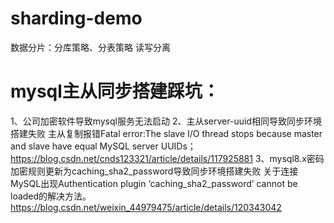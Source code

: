 # sharding-demo
数据分片：分库策略、分表策略
读写分离

# mysql主从同步搭建踩坑：
1、公司加密软件导致mysql服务无法启动
2、主从server-uuid相同导致同步环境搭建失败
主从复制报错Fatal error:The slave I/O thread stops because master and slave have equal MySQL server UUIDs；
https://blog.csdn.net/cnds123321/article/details/117925881
3、mysql8.x密码加密规则更新为caching_sha2_password导致同步环境搭建失败
关于连接MySQL出现Authentication plugin ‘caching_sha2_password’ cannot be loaded的解决方法。
https://blog.csdn.net/weixin_44979475/article/details/120343042